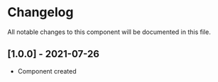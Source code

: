# Changelog
All notable changes to this component will be documented in this file.

## [1.0.0] - 2021-07-26
- Component created
